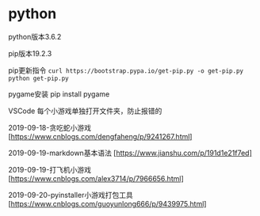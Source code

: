 # python
python版本3.6.2

pip版本19.2.3

pip更新指令
`curl https://bootstrap.pypa.io/get-pip.py -o get-pip.py     python get-pip.py`

pygame安装  pip install pygame 

VSCode 每个小游戏单独打开文件夹，防止报错的

2019-09-18-贪吃蛇小游戏 [https://www.cnblogs.com/dengfaheng/p/9241267.html]

2019-09-19-markdown基本语法 [https://www.jianshu.com/p/191d1e21f7ed]

2019-09-19-打飞机小游戏 [https://www.cnblogs.com/alex3714/p/7966656.html]

2019-09-20-pyinstaller小游戏打包工具[https://www.cnblogs.com/guoyunlong666/p/9439975.html]
